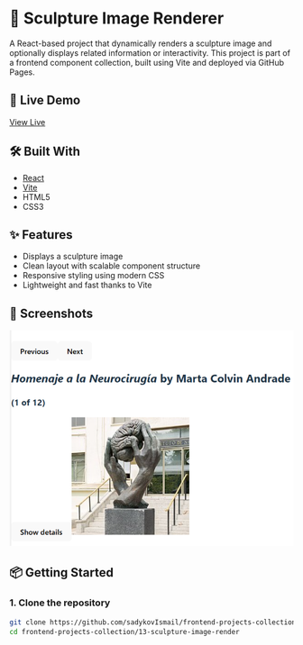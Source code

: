 # 🗿 Sculpture Image Renderer

A React-based project that dynamically renders a sculpture image and optionally displays related information or interactivity. This project is part of a frontend component collection, built using Vite and deployed via GitHub Pages.

## 🔗 Live Demo

[View Live](https://sadykovismail.github.io/frontend-projects-collection/13-sculpture-image-rendercd/)

## 🛠️ Built With

- [React](https://reactjs.org/)
- [Vite](https://vitejs.dev/)
- HTML5
- CSS3

## ✨ Features

- Displays a sculpture image
- Clean layout with scalable component structure
- Responsive styling using modern CSS
- Lightweight and fast thanks to Vite

## 📸 Screenshots

![Sculpture App Screenshot](./screenshot.png)

## 📦 Getting Started

### 1. Clone the repository

```bash
git clone https://github.com/sadykovIsmail/frontend-projects-collection.git
cd frontend-projects-collection/13-sculpture-image-render
